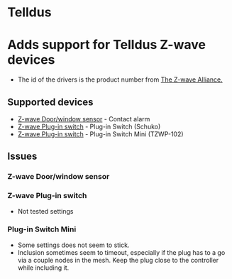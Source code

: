 # Telldus

# Adds support for Telldus Z-wave devices
* The id of the drivers is the product number from [The Z-wave Alliance.](https://products.z-wavealliance.org/products/)
## Supported devices
* [Z-wave Door/window sensor](https://products.z-wavealliance.org/products/1455/) - Contact alarm
* [Z-wave Plug-in switch](https://products.z-wavealliance.org/products/1536/) - Plug-in Switch (Schuko)
* [Z-wave Plug-in switch](https://products.z-wavealliance.org/products/2892) - Plug-in Switch Mini (TZWP-102)
## Issues
### Z-wave Door/window sensor
### Z-wave Plug-in switch
* Not tested settings
### Plug-in Switch Mini
* Some settings does not seem to stick. 
* Inclusion sometimes seem to timeout, especially if the plug has to a go via a couple nodes in the mesh. Keep the plug close to the controller while including it.
